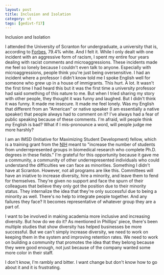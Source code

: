 ```yaml
---
layout: post
title: Inclusion and Isolation
category: vt
tags: [gedivt-f17]
---
```


Inclusion and Isolation

I attended the University of Scranton for undergraduate, a university that is, according to [Forbes](https://www.forbes.com/colleges/university-of-scranton/), 79.4% white. And I felt it. While I only dealt with one incident with an aggressive form of racism, I spent my entire four years dealing with racist comments and microaggressions. These incidents made me feel so lonely because I couldn't even talk to anyone. Especially with microaggressions, people think you're just being oversensitive. I had an incident where a professor I didn't know told me I spoke English well for someone who grew up in a house of immigrants. This hurt. A lot. It wasn't the first time I had heard this but it was the first time a university professor had said something of this nature to me. But when I tried sharing my story with other people, they thought it was funny and laughed. But I didn't think it was funny. It made me insecure. It made me feel lonely. Was my English that different from an "American" or native speaker (I am essentially a native speaker) that people always had to comment on it? I've always had a fear of public speaking because of these comments. I'm afraid, will people think my English is bad? What if I mis-pronounce a word, will people judge me more harshly? 

I am an IMSD (Initiative for Maximizing Student Development) fellow, which is a training grant from the [NIH](https://www.nigms.nih.gov/Training/IMSD/Pages/default.aspx) meant to "increase the number of students from underrepresented groups in biomedical research who complete Ph.D. degrees in these fields." I'm grateful for this opportunity because it gave me a community, a community of other underrepresented individuals who could understand the difficulties we can face as minorities. Something I didn't have at Scranton. However, not all programs are like this. Committees will have an iniative to increase diversity, hire a minority, and leave them to fend for themselves. They're given no support and face the spurn of their colleagues that believe they only got the position due to their minority status. They internalize the idea that they're only successful due to being a minority as well. There's no help to integrate people together. And any failures they face? It becomes representative of whatever group they are a part of. 

I want to be involved in making academia more inclusive and increasing diversity. But how do we do it? As mentioned in Phillips' piece, there's been multiple studies that show diversity has helped businesses be more successful. But we can't simply increase diversity, we need to work on keeping them in the system and improving retention rates. We need to work on building a community that promotes the idea that they belong because they were good enough, not just because of the company wanted some more color in their staff. 

I don't know, I'm rambly and bitter. I want change but don't know how to go about it and it is frustrating. 
